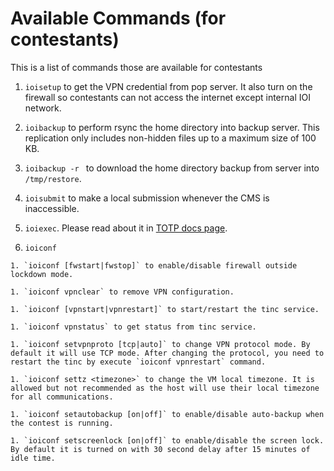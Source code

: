 # Available Commands (for contestants)

This is a list of commands those are available for contestants

  1. `ioisetup` to get the VPN credential from pop server. It also turn on the firewall so contestants can not access the internet except internal IOI network.

  1. `ioibackup` to perform rsync the home directory into backup server. This replication only includes non-hidden files up to a maximum size of 100 KB.

  1. `ioibackup -r ` to download the home directory backup from server into `/tmp/restore`.

  1. `ioisubmit` to make a local submission whenever the CMS is inaccessible.

  1. `ioiexec`. Please read about it in [TOTP docs page](./totp.md).

  1. `ioiconf`

    1. `ioiconf [fwstart|fwstop]` to enable/disable firewall outside lockdown mode.

    1. `ioiconf vpnclear` to remove VPN configuration.

    1. `ioiconf [vpnstart|vpnrestart]` to start/restart the tinc service.

    1. `ioiconf vpnstatus` to get status from tinc service.

    1. `ioiconf setvpnproto [tcp|auto]` to change VPN protocol mode. By default it will use TCP mode. After changing the protocol, you need to restart the tinc by execute `ioiconf vpnrestart` command.

    1. `ioiconf settz <timezone>` to change the VM local timezone. It is allowed but not recommended as the host will use their local timezone for all communications.

    1. `ioiconf setautobackup [on|off]` to enable/disable auto-backup when the contest is running.

    1. `ioiconf setscreenlock [on|off]` to enable/disable the screen lock. By default it is turned on with 30 second delay after 15 minutes of idle time.
